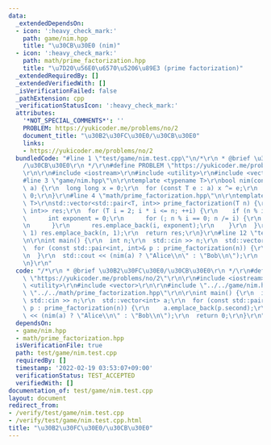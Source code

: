 ```yaml
---
data:
  _extendedDependsOn:
  - icon: ':heavy_check_mark:'
    path: game/nim.hpp
    title: "\u30CB\u30E0 (nim)"
  - icon: ':heavy_check_mark:'
    path: math/prime_factorization.hpp
    title: "\u7D20\u56E0\u6570\u5206\u89E3 (prime factorization)"
  _extendedRequiredBy: []
  _extendedVerifiedWith: []
  _isVerificationFailed: false
  _pathExtension: cpp
  _verificationStatusIcon: ':heavy_check_mark:'
  attributes:
    '*NOT_SPECIAL_COMMENTS*': ''
    PROBLEM: https://yukicoder.me/problems/no/2
    document_title: "\u30B2\u30FC\u30E0/\u30CB\u30E0"
    links:
    - https://yukicoder.me/problems/no/2
  bundledCode: "#line 1 \"test/game/nim.test.cpp\"\n/*\r\n * @brief \u30B2\u30FC\u30E0\
    /\u30CB\u30E0\r\n */\r\n#define PROBLEM \"https://yukicoder.me/problems/no/2\"\
    \r\n\r\n#include <iostream>\r\n#include <utility>\r\n#include <vector>\r\n\r\n\
    #line 3 \"game/nim.hpp\"\n\r\ntemplate <typename T>\r\nbool nim(const std::vector<T>&\
    \ a) {\r\n  long long x = 0;\r\n  for (const T e : a) x ^= e;\r\n  return x !=\
    \ 0;\r\n}\r\n#line 4 \"math/prime_factorization.hpp\"\n\r\ntemplate <typename\
    \ T>\r\nstd::vector<std::pair<T, int>> prime_factorization(T n) {\r\n  std::vector<std::pair<T,\
    \ int>> res;\r\n  for (T i = 2; i * i <= n; ++i) {\r\n    if (n % i == 0) {\r\n\
    \      int exponent = 0;\r\n      for (; n % i == 0; n /= i) {\r\n        ++exponent;\r\
    \n      }\r\n      res.emplace_back(i, exponent);\r\n    }\r\n  }\r\n  if (n >\
    \ 1) res.emplace_back(n, 1);\r\n  return res;\r\n}\r\n#line 12 \"test/game/nim.test.cpp\"\
    \n\r\nint main() {\r\n  int n;\r\n  std::cin >> n;\r\n  std::vector<int> a;\r\n\
    \  for (const std::pair<int, int>& p : prime_factorization(n)) {\r\n    a.emplace_back(p.second);\r\
    \n  }\r\n  std::cout << (nim(a) ? \"Alice\\n\" : \"Bob\\n\");\r\n  return 0;\r\
    \n}\r\n"
  code: "/*\r\n * @brief \u30B2\u30FC\u30E0/\u30CB\u30E0\r\n */\r\n#define PROBLEM\
    \ \"https://yukicoder.me/problems/no/2\"\r\n\r\n#include <iostream>\r\n#include\
    \ <utility>\r\n#include <vector>\r\n\r\n#include \"../../game/nim.hpp\"\r\n#include\
    \ \"../../math/prime_factorization.hpp\"\r\n\r\nint main() {\r\n  int n;\r\n \
    \ std::cin >> n;\r\n  std::vector<int> a;\r\n  for (const std::pair<int, int>&\
    \ p : prime_factorization(n)) {\r\n    a.emplace_back(p.second);\r\n  }\r\n  std::cout\
    \ << (nim(a) ? \"Alice\\n\" : \"Bob\\n\");\r\n  return 0;\r\n}\r\n"
  dependsOn:
  - game/nim.hpp
  - math/prime_factorization.hpp
  isVerificationFile: true
  path: test/game/nim.test.cpp
  requiredBy: []
  timestamp: '2022-02-19 03:53:07+09:00'
  verificationStatus: TEST_ACCEPTED
  verifiedWith: []
documentation_of: test/game/nim.test.cpp
layout: document
redirect_from:
- /verify/test/game/nim.test.cpp
- /verify/test/game/nim.test.cpp.html
title: "\u30B2\u30FC\u30E0/\u30CB\u30E0"
---
```

